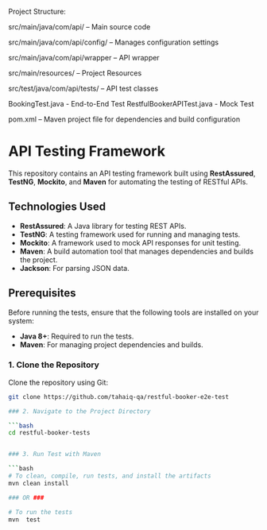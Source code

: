 

Project Structure:

src/main/java/com/api/ – Main source code

src/main/java/com/api/config/ – Manages configuration settings

src/main/java/com/api/wrapper – API wrapper

src/main/resources/ – Project Resources

src/test/java/com/api/tests/ – API test classes

   BookingTest.java - End-to-End Test
   RestfulBookerAPITest.java  - Mock Test
   
pom.xml – Maven project file for dependencies and build configuration

# API Testing Framework #

This repository contains an API testing framework built using **RestAssured**, **TestNG**, **Mockito**, and **Maven** for automating the testing of RESTful APIs.

## Technologies Used

- **RestAssured**: A Java library for testing REST APIs.
- **TestNG**: A testing framework used for running and managing tests.
- **Mockito**: A framework used to mock API responses for unit testing.
- **Maven**: A build automation tool that manages dependencies and builds the project.
- **Jackson**: For parsing JSON data.

## Prerequisites

Before running the tests, ensure that the following tools are installed on your system:

- **Java 8+**: Required to run the tests.
- **Maven**: For managing project dependencies and builds.

### 1. Clone the Repository

Clone the repository using Git:

```bash
git clone https://github.com/tahaiq-qa/restful-booker-e2e-test

### 2. Navigate to the Project Directory

```bash
cd restful-booker-tests


### 3. Run Test with Maven

```bash
# To clean, compile, run tests, and install the artifacts
mvn clean install

### OR ###

# To run the tests
mvn  test


